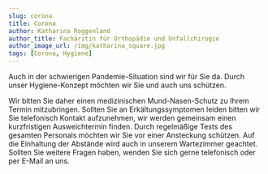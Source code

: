 ```yaml
---
slug: corona
title: Corona
author: Katharina Roggenland
author_title: Fachärztin für Orthopädie und Unfallchirugie
author_image_url: /img/katharina_square.jpg
tags: [Corona, Hygiene]
---
```


Auch in der schwierigen Pandemie-Situation sind wir für Sie da. Durch unser Hygiene-Konzept möchten wir Sie und auch uns schützen.

<!--truncate-->

Wir bitten Sie daher einen medizinischen Mund-Nasen-Schutz zu Ihrem Termin mitzubringen. Sollten Sie an Erkältungssymptomen leiden bitten wir Sie telefonisch Kontakt aufzunehmen, wir werden gemeinsam einen kurzfristigen Ausweichtermin finden. Durch regelmäßige Tests des gesamten Personals möchten wir Sie vor einer Ansteckung schützen. Auf die Einhaltung der Abstände wird auch in unserem Wartezimmer geachtet. Sollten Sie weitere Fragen haben, wenden Sie sich gerne telefonisch oder per E-Mail an uns.
